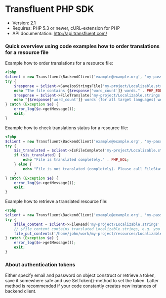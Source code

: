 Transfluent PHP SDK
==============================

  * Version: 2.1
  * Requires: PHP 5.3 or newer, cURL-extension for PHP
  * API documentation: http://api.transfluent.com/

### Quick overview using code examples how to order translations for a resource file ###

Example how to order translations for a resource file:
```php
<?php
$client = new Transfluent\BackendClient('example@example.org', 'my-password');
try {
    $response = $client->SaveIosStringsFile('my-project/Localizable.strings', 1, '/home/john/work/my-project/resources/Localizable.strings');
    echo "The file contains {$response['word_count']} words." . PHP_EOL;
    $response = $client->FileTranslate('my-project/Localizable.strings', 1, array(11), 'This is description of My-project etc.', 'http://www.example.org/callback-me.php', BackendClient::LEVEL_PRO_PROOF_READ);
    echo "{$response['word_count']} words (for all target languages) were ordered." . PHP_EOL;
} catch (Exception $e) {
    error_log($e->getMessage());
    exit;
}
```

Example how to check translations status for a resource file:
```php
<?php
$client = new Transfluent\BackendClient('example@example.org', 'my-password');
try {
    $is_translated = $client->IsFileComplete('my-project/Localizable.strings', 11);
    if ($is_translated) {
        echo "File is translated completely." . PHP_EOL;
    } else {
        echo "File is not translated (completely). Please call FileStatus to check precise translation progress." . PHP_EOL;
    }
} catch (Exception $e) {
    error_log($e->getMessage());
    exit;
}
```

Example how to retrieve a translated resource file:
```php
<?php
$client = new Transfluent\BackendClient('example@example.org', 'my-password');
try {
    $file_content = $client->FileRead('my-project/Localizable.strings', 11);
    // $file_content contains translated Localizable.strings, e.g. you can save it:
    file_put_contents('/home/john/work/my-project/resources/Localizable-Finnish.strings', $file_content);
} catch (Exception $e) {
    error_log($e->getMessage());
    exit;
}
```

### About authentication tokens ###
Either specify email and password on object construct or retrieve a token, save it somewhere safe and use SetToken()-method to set the token. Latter method is recommended if your code constantly creates new instances of backend client.
